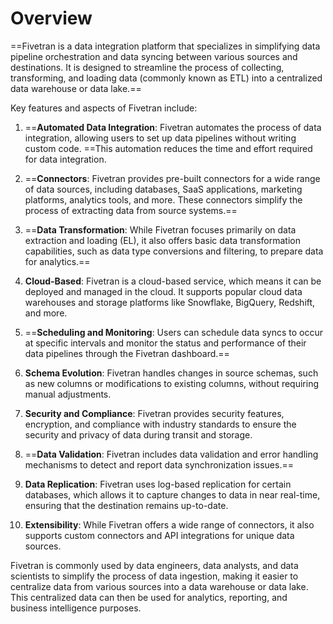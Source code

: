 # Overview
==Fivetran is a data integration platform that specializes in simplifying data pipeline orchestration and data syncing between various sources and destinations. It is designed to streamline the process of collecting, transforming, and loading data (commonly known as ETL) into a centralized data warehouse or data lake.==

Key features and aspects of Fivetran include:

1. ==**Automated Data Integration**: Fivetran automates the process of data integration, allowing users to set up data pipelines without writing custom code. ==This automation reduces the time and effort required for data integration.

2. ==**Connectors**: Fivetran provides pre-built connectors for a wide range of data sources, including databases, SaaS applications, marketing platforms, analytics tools, and more. These connectors simplify the process of extracting data from source systems.==

3. ==**Data Transformation**: While Fivetran focuses primarily on data extraction and loading (EL), it also offers basic data transformation capabilities, such as data type conversions and filtering, to prepare data for analytics.==

4. **Cloud-Based**: Fivetran is a cloud-based service, which means it can be deployed and managed in the cloud. It supports popular cloud data warehouses and storage platforms like Snowflake, BigQuery, Redshift, and more.

5. ==**Scheduling and Monitoring**: Users can schedule data syncs to occur at specific intervals and monitor the status and performance of their data pipelines through the Fivetran dashboard.==

6. **Schema Evolution**: Fivetran handles changes in source schemas, such as new columns or modifications to existing columns, without requiring manual adjustments.

7. **Security and Compliance**: Fivetran provides security features, encryption, and compliance with industry standards to ensure the security and privacy of data during transit and storage.

8. ==**Data Validation**: Fivetran includes data validation and error handling mechanisms to detect and report data synchronization issues.==

9. **Data Replication**: Fivetran uses log-based replication for certain databases, which allows it to capture changes to data in near real-time, ensuring that the destination remains up-to-date.

10. **Extensibility**: While Fivetran offers a wide range of connectors, it also supports custom connectors and API integrations for unique data sources.

Fivetran is commonly used by data engineers, data analysts, and data scientists to simplify the process of data ingestion, making it easier to centralize data from various sources into a data warehouse or data lake. This centralized data can then be used for analytics, reporting, and business intelligence purposes.
